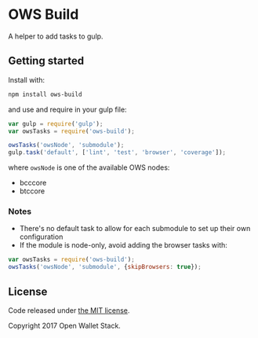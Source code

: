 OWS Build
=======

A helper to add tasks to gulp.

## Getting started

Install with:

```sh
npm install ows-build
```

and use and require in your gulp file: 

```javascript
var gulp = require('gulp');
var owsTasks = require('ows-build');

owsTasks('owsNode', 'submodule');
gulp.task('default', ['lint', 'test', 'browser', 'coverage']);
```

where `owsNode` is one of the available OWS nodes:
- bcccore
- btccore

### Notes

* There's no default task to allow for each submodule to set up their own configuration
* If the module is node-only, avoid adding the browser tasks with:
```javascript
var owsTasks = require('ows-build');
owsTasks('owsNode', 'submodule', {skipBrowsers: true});
```

## License

Code released under [the MIT license](https://github.com/owstack/ows-build/blob/master/LICENSE).

Copyright 2017 Open Wallet Stack.
